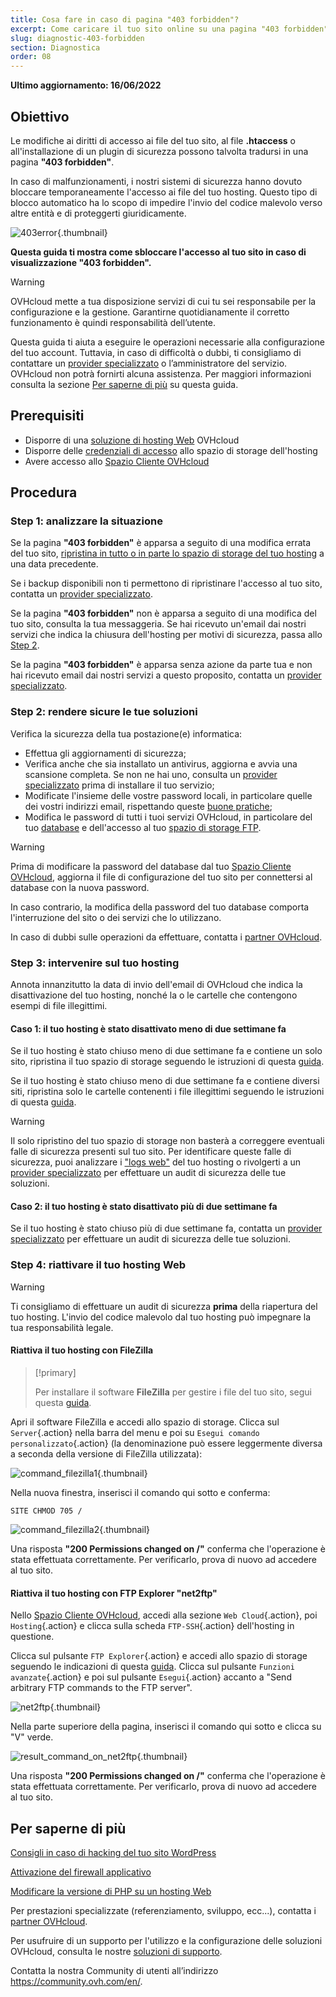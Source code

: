 ```yaml
---
title: Cosa fare in caso di pagina "403 forbidden"?
excerpt: Come caricare il tuo sito online su una pagina "403 forbidden"
slug: diagnostic-403-forbidden
section: Diagnostica
order: 08
---
```


**Ultimo aggiornamento: 16/06/2022**

## Obiettivo

Le modifiche ai diritti di accesso ai file del tuo sito, al file **.htaccess** o all'installazione di un plugin di sicurezza possono talvolta tradursi in una pagina **"403 forbidden"**.

In caso di malfunzionamenti, i nostri sistemi di sicurezza hanno dovuto bloccare temporaneamente l'accesso ai file del tuo hosting. Questo tipo di blocco automatico ha lo scopo di impedire l'invio del codice malevolo verso altre entità e di proteggerti giuridicamente.

![403error](images/403error.png){.thumbnail}

**Questa guida ti mostra come sbloccare l'accesso al tuo sito in caso di visualizzazione "403 forbidden".**

> [!warning]
>
> OVHcloud mette a tua disposizione servizi di cui tu sei responsabile per la configurazione e la gestione. Garantirne quotidianamente il corretto funzionamento è quindi responsabilità dell’utente.
>
> Questa guida ti aiuta a eseguire le operazioni necessarie alla configurazione del tuo account. Tuttavia, in caso di difficoltà o dubbi, ti consigliamo di contattare un [provider specializzato](https://partner.ovhcloud.com/it/) o l’amministratore del servizio. OVHcloud non potrà fornirti alcuna assistenza. Per maggiori informazioni consulta la sezione [Per saperne di più](#gofurther) su questa guida.
>

## Prerequisiti

- Disporre di una [soluzione di hosting Web](https://www.ovhcloud.com/it/web-hosting/) OVHcloud
- Disporre delle [credenziali di accesso](../accedere-spazio-storage-ftp-hosting-web/#step-1-recupera-i-dati-necessari-a-effettuare-laccesso) allo spazio di storage dell'hosting
- Avere accesso allo [Spazio Cliente OVHcloud](https://www.ovh.com/auth/?action=gotomanager&from=https://www.ovh.it/&ovhSubsidiary=it)

## Procedura

### Step 1: analizzare la situazione

Se la pagina **"403 forbidden"** è apparsa a seguito di una modifica errata del tuo sito, [ripristina in tutto o in parte lo spazio di storage del tuo hosting](../web_hosting_recupera_un_backup_completo_o_un_file_in_ftp_con_filezilla/) a una data precedente.

Se i backup disponibili non ti permettono di ripristinare l'accesso al tuo sito, contatta un [provider specializzato](https://partner.ovhcloud.com/it/).

Se la pagina **"403 forbidden"** non è apparsa a seguito di una modifica del tuo sito, consulta la tua messaggeria. Se hai ricevuto un'email dai nostri servizi che indica la chiusura dell'hosting per motivi di sicurezza, passa allo [Step 2](#step2).

Se la pagina **"403 forbidden"** è apparsa senza azione da parte tua e non hai ricevuto email dai nostri servizi a questo proposito, contatta un [provider specializzato](https://partner.ovhcloud.com/it/).

### Step 2: rendere sicure le tue soluzioni <a name="step2"></a>

Verifica la sicurezza della tua postazione(e) informatica:

- Effettua gli aggiornamenti di sicurezza;
- Verifica anche che sia installato un antivirus, aggiorna e avvia una scansione completa. Se non ne hai uno, consulta un [provider specializzato](https://partner.ovhcloud.com/it/) prima di installare il tuo servizio;
- Modificate l'insieme delle vostre password locali, in particolare quelle dei vostri indirizzi email, rispettando queste [buone pratiche](https://docs.ovh.com/it/customer/gestire-la-password/#genera-una-password-efficace);
- Modifica le password di tutti i tuoi servizi OVHcloud, in particolare del tuo [database](../modificare-password-database/) e dell'accesso al tuo [spazio di storage FTP](../modificare-la-password-utente-ftp/).

> [!warning]
>
> Prima di modificare la password del database dal tuo [Spazio Cliente OVHcloud](https://www.ovh.com/auth/?action=gotomanager&from=https://www.ovh.it/&ovhSubsidiary=it), aggiorna il file di configurazione del tuo sito per connettersi al database con la nuova password.
>
> In caso contrario, la modifica della password del tuo database comporta l'interruzione del sito o dei servizi che lo utilizzano.
>
> In caso di dubbi sulle operazioni da effettuare, contatta i [partner OVHcloud](https://partner.ovhcloud.com/it/).
>

### Step 3: intervenire sul tuo hosting

Annota innanzitutto la data di invio dell'email di OVHcloud che indica la disattivazione del tuo hosting, nonché la o le cartelle che contengono esempi di file illegittimi.

#### Caso 1: il tuo hosting è stato disattivato meno di due settimane fa

Se il tuo hosting è stato chiuso meno di due settimane fa e contiene un solo sito, ripristina il tuo spazio di storage seguendo le istruzioni di questa [guida](../web_hosting_recupera_un_backup_completo_o_un_file_in_ftp_con_filezilla/#ripristina-i-dati-dello-storage-dallo-spazio-cliente-ovh).

Se il tuo hosting è stato chiuso meno di due settimane fa e contiene diversi siti, ripristina solo le cartelle contenenti i file illegittimi seguendo le istruzioni di questa [guida](../web_hosting_recupera_un_backup_completo_o_un_file_in_ftp_con_filezilla/#ripristina-un-file-da-un-software-o-uninterfaccia-web).

> [!warning]
>
> Il solo ripristino del tuo spazio di storage non basterà a correggere eventuali falle di sicurezza presenti sul tuo sito.
> Per identificare queste falle di sicurezza, puoi analizzare i ["logs web"](https://docs.ovh.com/it/hosting/hosting_condiviso_consulta_le_statistiche_e_i_log_del_tuo_sito/#logs) del tuo hosting o rivolgerti a un [provider specializzato](https://partner.ovhcloud.com/it/) per effettuare un audit di sicurezza delle tue soluzioni.
>

#### Caso 2: il tuo hosting è stato disattivato più di due settimane fa

Se il tuo hosting è stato chiuso più di due settimane fa, contatta un [provider specializzato](https://partner.ovhcloud.com/it/) per effettuare un audit di sicurezza delle tue soluzioni. 

### Step 4: riattivare il tuo hosting Web

> [!warning]
>
> Ti consigliamo di effettuare un audit di sicurezza **prima** della riapertura del tuo hosting. L'invio del codice malevolo dal tuo hosting può impegnare la tua responsabilità legale.
>

#### Riattiva il tuo hosting con FileZilla

> [!primary]
>
> Per installare il software **FileZilla** per gestire i file del tuo sito, segui questa [guida](../hosting_condiviso_guida_allutilizzo_di_filezilla/).
>

Apri il software FileZilla e accedi allo spazio di storage. Clicca sul `Server`{.action} nella barra del menu e poi su `Esegui comando personalizzato`{.action} (la denominazione può essere leggermente diversa a seconda della versione di FileZilla utilizzata):

![command_filezilla1](images/command_filezilla1.png){.thumbnail}

Nella nuova finestra, inserisci il comando qui sotto e conferma:

```
SITE CHMOD 705 /
```

![command_filezilla2](images/command_filezilla2.png){.thumbnail}

Una risposta **"200 Permissions changed on /"** conferma che l'operazione è stata effettuata correttamente. Per verificarlo, prova di nuovo ad accedere al tuo sito.

#### Riattiva il tuo hosting con FTP Explorer "net2ftp"

Nello [Spazio Cliente OVHcloud](https://www.ovh.com/auth/?action=gotomanager&from=https://www.ovh.it/&ovhSubsidiary=it), accedi alla sezione `Web Cloud`{.action}, poi `Hosting`{.action} e clicca sulla scheda `FTP-SSH`{.action} dell'hosting in questione.

Clicca sul pulsante `FTP Explorer`{.action} e accedi allo spazio di storage seguendo le indicazioni di questa [guida](../accedere-spazio-storage-ftp-hosting-web/#1-ftp-explorer). Clicca sul pulsante `Funzioni avanzate`{.action} e poi sul pulsante `Esegui`{.action} accanto a "Send arbitrary FTP commands to the FTP server".

![net2ftp](images/net2ftp.png){.thumbnail}

Nella parte superiore della pagina, inserisci il comando qui sotto e clicca su "V" verde.

![result_command_on_net2ftp](images/result_command_on_net2ftp.png){.thumbnail}

Una risposta **"200 Permissions changed on /"** conferma che l'operazione è stata effettuata correttamente. Per verificarlo, prova di nuovo ad accedere al tuo sito.

## Per saperne di più <a name="gofurther"></a>

[Consigli in caso di hacking del tuo sito WordPress](../hacking_del_tuo_sito_wordpress_consigli_e_casi_pratici/)

[Attivazione del firewall applicativo](../hosting_condiviso_attiva_un_firewall_applicativo/)

[Modificare la versione di PHP su un hosting Web](../configura_php_sul_tuo_hosting_web_condiviso_2014_ovh/)

Per prestazioni specializzate (referenziamento, sviluppo, ecc...), contatta i [partner OVHcloud](https://partner.ovhcloud.com/it/).

Per usufruire di un supporto per l'utilizzo e la configurazione delle soluzioni OVHcloud, consulta le nostre [soluzioni di supporto](https://www.ovhcloud.com/it/support-levels/).

Contatta la nostra Community di utenti all’indirizzo <https://community.ovh.com/en/>.